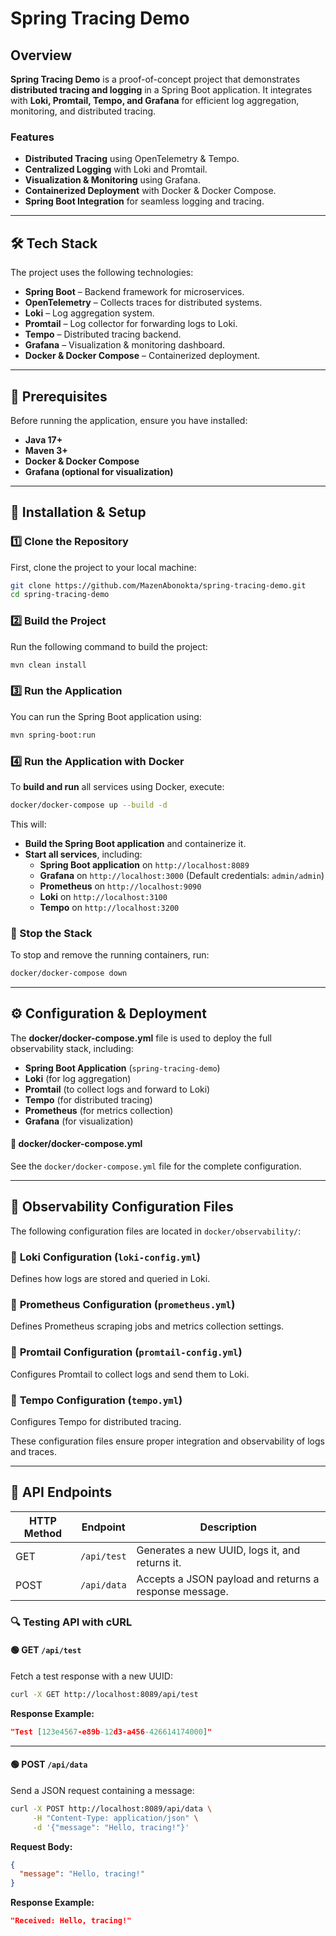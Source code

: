# Spring Tracing Demo

## Overview

**Spring Tracing Demo** is a proof-of-concept project that demonstrates **distributed tracing and logging** in a Spring Boot application. It integrates with **Loki, Promtail, Tempo, and Grafana** for efficient log aggregation, monitoring, and distributed tracing.

### Features

- **Distributed Tracing** using OpenTelemetry & Tempo.
- **Centralized Logging** with Loki and Promtail.
- **Visualization & Monitoring** using Grafana.
- **Containerized Deployment** with Docker & Docker Compose.
- **Spring Boot Integration** for seamless logging and tracing.

---

## 🛠️ Tech Stack

The project uses the following technologies:

- **Spring Boot** – Backend framework for microservices.
- **OpenTelemetry** – Collects traces for distributed systems.
- **Loki** – Log aggregation system.
- **Promtail** – Log collector for forwarding logs to Loki.
- **Tempo** – Distributed tracing backend.
- **Grafana** – Visualization & monitoring dashboard.
- **Docker & Docker Compose** – Containerized deployment.

---

## 🔧 Prerequisites

Before running the application, ensure you have installed:

- **Java 17+**
- **Maven 3+**
- **Docker & Docker Compose**
- **Grafana (optional for visualization)**

---

## 🚀 Installation & Setup

### 1️⃣ Clone the Repository

First, clone the project to your local machine:

```sh
git clone https://github.com/MazenAbonokta/spring-tracing-demo.git
cd spring-tracing-demo
```

### 2️⃣ Build the Project

Run the following command to build the project:

```sh
mvn clean install
```

### 3️⃣ Run the Application

You can run the Spring Boot application using:

```sh
mvn spring-boot:run
```

### 4️⃣ Run the Application with Docker

To **build and run** all services using Docker, execute:

```sh
docker/docker-compose up --build -d
```

This will:
- **Build the Spring Boot application** and containerize it.
- **Start all services**, including:
  - **Spring Boot application** on `http://localhost:8089`
  - **Grafana** on `http://localhost:3000` (Default credentials: `admin/admin`)
  - **Prometheus** on `http://localhost:9090`
  - **Loki** on `http://localhost:3100`
  - **Tempo** on `http://localhost:3200`

### 🛑 Stop the Stack

To stop and remove the running containers, run:

```sh
docker/docker-compose down
```

---

## ⚙️ Configuration & Deployment

The **docker/docker-compose.yml** file is used to deploy the full observability stack, including:
- **Spring Boot Application** (`spring-tracing-demo`)
- **Loki** (for log aggregation)
- **Promtail** (to collect logs and forward to Loki)
- **Tempo** (for distributed tracing)
- **Prometheus** (for metrics collection)
- **Grafana** (for visualization)

#### 📄 **docker/docker-compose.yml**

See the `docker/docker-compose.yml` file for the complete configuration.

---

## 📂 Observability Configuration Files

The following configuration files are located in `docker/observability/`:

### 🔧 **Loki Configuration (`loki-config.yml`)**
Defines how logs are stored and queried in Loki.

### 🔧 **Prometheus Configuration (`prometheus.yml`)**
Defines Prometheus scraping jobs and metrics collection settings.

### 🔧 **Promtail Configuration (`promtail-config.yml`)**
Configures Promtail to collect logs and send them to Loki.

### 🔧 **Tempo Configuration (`tempo.yml`)**
Configures Tempo for distributed tracing.

These configuration files ensure proper integration and observability of logs and traces.

---

## 🔗 API Endpoints

| HTTP Method | Endpoint               | Description                                   |
|------------|------------------------|-----------------------------------------------|
| GET        | `/api/test`             | Generates a new UUID, logs it, and returns it. |
| POST       | `/api/data`             | Accepts a JSON payload and returns a response message. |

### 🔍 Testing API with cURL

#### 🟢 **GET `/api/test`**
Fetch a test response with a new UUID:

```sh
curl -X GET http://localhost:8089/api/test
```

**Response Example:**
```json
"Test [123e4567-e89b-12d3-a456-426614174000]"
```

---

#### 🟢 **POST `/api/data`**
Send a JSON request containing a message:

```sh
curl -X POST http://localhost:8089/api/data \
     -H "Content-Type: application/json" \
     -d '{"message": "Hello, tracing!"}'
```

**Request Body:**
```json
{
  "message": "Hello, tracing!"
}
```

**Response Example:**
```json
"Received: Hello, tracing!"
```



